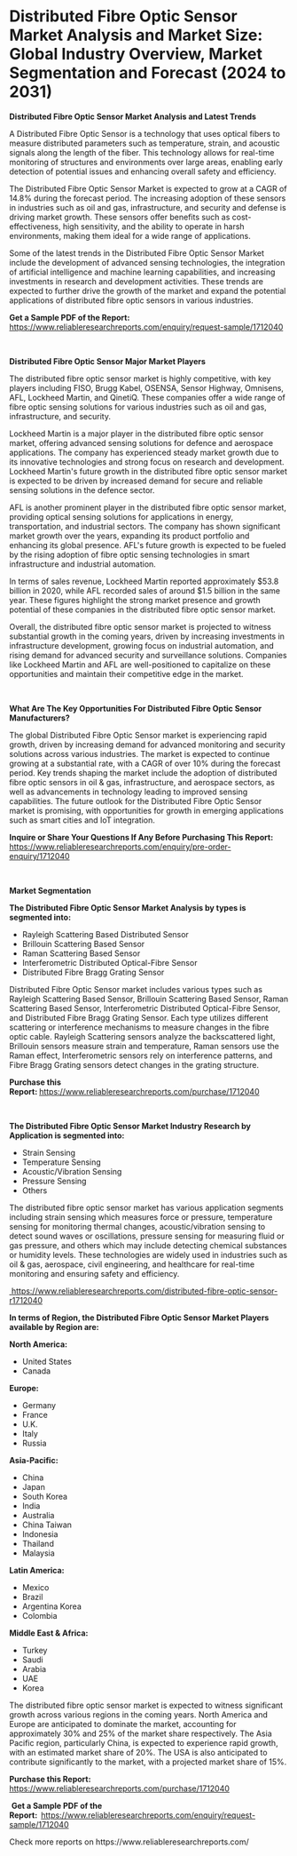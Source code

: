 <p><h1>Distributed Fibre Optic Sensor Market Analysis and Market Size: Global Industry Overview, Market Segmentation and Forecast (2024 to 2031)</h1></p><p><strong>Distributed Fibre Optic Sensor Market Analysis and Latest Trends</strong></p>
<p><p>A Distributed Fibre Optic Sensor is a technology that uses optical fibers to measure distributed parameters such as temperature, strain, and acoustic signals along the length of the fiber. This technology allows for real-time monitoring of structures and environments over large areas, enabling early detection of potential issues and enhancing overall safety and efficiency.</p><p>The Distributed Fibre Optic Sensor Market is expected to grow at a CAGR of 14.8% during the forecast period. The increasing adoption of these sensors in industries such as oil and gas, infrastructure, and security and defense is driving market growth. These sensors offer benefits such as cost-effectiveness, high sensitivity, and the ability to operate in harsh environments, making them ideal for a wide range of applications.</p><p>Some of the latest trends in the Distributed Fibre Optic Sensor Market include the development of advanced sensing technologies, the integration of artificial intelligence and machine learning capabilities, and increasing investments in research and development activities. These trends are expected to further drive the growth of the market and expand the potential applications of distributed fibre optic sensors in various industries.</p></p>
<p><strong>Get a Sample PDF of the Report:&nbsp;</strong> <a href="https://www.reliableresearchreports.com/enquiry/request-sample/1712040">https://www.reliableresearchreports.com/enquiry/request-sample/1712040</a></p>
<p>&nbsp;</p>
<p><strong>Distributed Fibre Optic Sensor Major Market Players</strong></p>
<p><p>The distributed fibre optic sensor market is highly competitive, with key players including FISO, Brugg Kabel, OSENSA, Sensor Highway, Omnisens, AFL, Lockheed Martin, and QinetiQ. These companies offer a wide range of fibre optic sensing solutions for various industries such as oil and gas, infrastructure, and security.</p><p>Lockheed Martin is a major player in the distributed fibre optic sensor market, offering advanced sensing solutions for defence and aerospace applications. The company has experienced steady market growth due to its innovative technologies and strong focus on research and development. Lockheed Martin's future growth in the distributed fibre optic sensor market is expected to be driven by increased demand for secure and reliable sensing solutions in the defence sector.</p><p>AFL is another prominent player in the distributed fibre optic sensor market, providing optical sensing solutions for applications in energy, transportation, and industrial sectors. The company has shown significant market growth over the years, expanding its product portfolio and enhancing its global presence. AFL's future growth is expected to be fueled by the rising adoption of fibre optic sensing technologies in smart infrastructure and industrial automation.</p><p>In terms of sales revenue, Lockheed Martin reported approximately $53.8 billion in 2020, while AFL recorded sales of around $1.5 billion in the same year. These figures highlight the strong market presence and growth potential of these companies in the distributed fibre optic sensor market.</p><p>Overall, the distributed fibre optic sensor market is projected to witness substantial growth in the coming years, driven by increasing investments in infrastructure development, growing focus on industrial automation, and rising demand for advanced security and surveillance solutions. Companies like Lockheed Martin and AFL are well-positioned to capitalize on these opportunities and maintain their competitive edge in the market.</p></p>
<p>&nbsp;</p>
<p><strong>What Are The Key Opportunities For Distributed Fibre Optic Sensor Manufacturers?</strong></p>
<p><p>The global Distributed Fibre Optic Sensor market is experiencing rapid growth, driven by increasing demand for advanced monitoring and security solutions across various industries. The market is expected to continue growing at a substantial rate, with a CAGR of over 10% during the forecast period. Key trends shaping the market include the adoption of distributed fibre optic sensors in oil & gas, infrastructure, and aerospace sectors, as well as advancements in technology leading to improved sensing capabilities. The future outlook for the Distributed Fibre Optic Sensor market is promising, with opportunities for growth in emerging applications such as smart cities and IoT integration.</p></p>
<p><strong>Inquire or Share Your Questions If Any Before Purchasing This Report:</strong> <a href="https://www.reliableresearchreports.com/enquiry/pre-order-enquiry/1712040">https://www.reliableresearchreports.com/enquiry/pre-order-enquiry/1712040</a></p>
<p>&nbsp;</p>
<p><strong>Market Segmentation</strong></p>
<p><strong>The Distributed Fibre Optic Sensor Market Analysis by types is segmented into:</strong></p>
<p><ul><li>Rayleigh Scattering Based Distributed Sensor</li><li>Brillouin Scattering Based Sensor</li><li>Raman Scattering Based Sensor</li><li>Interferometric Distributed Optical-Fibre Sensor</li><li>Distributed Fibre Bragg Grating Sensor</li></ul></p>
<p><p>Distributed Fibre Optic Sensor market includes various types such as Rayleigh Scattering Based Sensor, Brillouin Scattering Based Sensor, Raman Scattering Based Sensor, Interferometric Distributed Optical-Fibre Sensor, and Distributed Fibre Bragg Grating Sensor. Each type utilizes different scattering or interference mechanisms to measure changes in the fibre optic cable. Rayleigh Scattering sensors analyze the backscattered light, Brillouin sensors measure strain and temperature, Raman sensors use the Raman effect, Interferometric sensors rely on interference patterns, and Fibre Bragg Grating sensors detect changes in the grating structure.</p></p>
<p><strong>Purchase this Report:&nbsp;</strong><a href="https://www.reliableresearchreports.com/purchase/1712040">https://www.reliableresearchreports.com/purchase/1712040</a></p>
<p>&nbsp;</p>
<p><strong>The Distributed Fibre Optic Sensor Market Industry Research by Application is segmented into:</strong></p>
<p><ul><li>Strain Sensing</li><li>Temperature Sensing</li><li>Acoustic/Vibration Sensing</li><li>Pressure Sensing</li><li>Others</li></ul></p>
<p><p>The distributed fibre optic sensor market has various application segments including strain sensing which measures force or pressure, temperature sensing for monitoring thermal changes, acoustic/vibration sensing to detect sound waves or oscillations, pressure sensing for measuring fluid or gas pressure, and others which may include detecting chemical substances or humidity levels. These technologies are widely used in industries such as oil & gas, aerospace, civil engineering, and healthcare for real-time monitoring and ensuring safety and efficiency.</p></p>
<p><a href="https://www.reliableresearchreports.com/distributed-fibre-optic-sensor-r1712040">&nbsp;https://www.reliableresearchreports.com/distributed-fibre-optic-sensor-r1712040</a></p>
<p><strong>In terms of Region, the Distributed Fibre Optic Sensor Market Players available by Region are:</strong></p>
<p>
    <p> <strong> North America: </strong>
        <ul>
            <li>United States</li>
            <li>Canada</li>
        </ul>
        </p> 
    <p> <strong> Europe: </strong>
        <ul>
            <li>Germany</li>
            <li>France</li>
            <li>U.K.</li>
            <li>Italy</li>
            <li>Russia</li>
        </ul>
        </p> 
    <p> <strong> Asia-Pacific: </strong>
        <ul>
            <li>China</li>
            <li>Japan</li>
            <li>South Korea</li>
            <li>India</li>
            <li>Australia</li>
            <li>China Taiwan</li>
            <li>Indonesia</li>
            <li>Thailand</li>
            <li>Malaysia</li>
        </ul>
        </p> 
    <p> <strong> Latin America: </strong>
        <ul>
            <li>Mexico</li>
            <li>Brazil</li>
            <li>Argentina Korea</li>
            <li>Colombia</li>
        </ul>
        </p> 
    <p> <strong> Middle East & Africa: </strong>
        <ul>
            <li>Turkey</li>
            <li>Saudi</li>
            <li>Arabia</li>
            <li>UAE</li>
            <li>Korea</li>
        </ul>
    </p>
    </p>
<p><p>The distributed fibre optic sensor market is expected to witness significant growth across various regions in the coming years. North America and Europe are anticipated to dominate the market, accounting for approximately 30% and 25% of the market share respectively. The Asia Pacific region, particularly China, is expected to experience rapid growth, with an estimated market share of 20%. The USA is also anticipated to contribute significantly to the market, with a projected market share of 15%.</p></p>
<p><strong>Purchase this Report: </strong><a href="https://www.reliableresearchreports.com/purchase/1712040">https://www.reliableresearchreports.com/purchase/1712040</a></p>
<p>&nbsp;<strong>Get a Sample PDF of the Report:&nbsp;&nbsp;</strong><a href="https://www.reliableresearchreports.com/enquiry/request-sample/1712040">https://www.reliableresearchreports.com/enquiry/request-sample/1712040</a></p>
<p><strong></strong></p>
<p>Check more reports on https://www.reliableresearchreports.com/</p>
